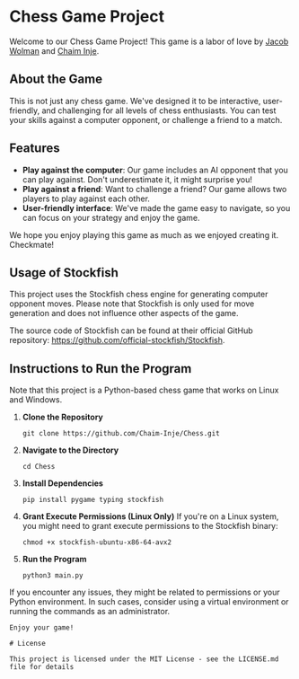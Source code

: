 # Chess Game Project

Welcome to our Chess Game Project! This game is a labor of love by [Jacob Wolman](https://www.linkedin.com/in/jacob-wolman-084277287/) and [Chaim Inje](https://www.linkedin.com/in/chaim-inje/). 



## About the Game

This is not just any chess game. We've designed it to be interactive, user-friendly, and challenging for all levels of chess enthusiasts. You can test your skills against a computer opponent, or challenge a friend to a match. 

## Features

- **Play against the computer**: Our game includes an AI opponent that you can play against. Don't underestimate it, it might surprise you!
- **Play against a friend**: Want to challenge a friend? Our game allows two players to play against each other. 
- **User-friendly interface**: We've made the game easy to navigate, so you can focus on your strategy and enjoy the game.

We hope you enjoy playing this game as much as we enjoyed creating it. Checkmate!



## Usage of Stockfish

This project uses the Stockfish chess engine for generating computer opponent moves. Please note that Stockfish is only used for move generation and does not influence other aspects of the game.

The source code of Stockfish can be found at their official GitHub repository: https://github.com/official-stockfish/Stockfish.

## Instructions to Run the Program

Note that this project is a Python-based chess game that works on Linux and Windows.

1. **Clone the Repository**
   ```
   git clone https://github.com/Chaim-Inje/Chess.git
   ```

2. **Navigate to the Directory**
   ```
   cd Chess
   ```

3. **Install Dependencies**
   ```
   pip install pygame typing stockfish
   ```

4. **Grant Execute Permissions (Linux Only)**
   If you're on a Linux system, you might need to grant execute permissions to the Stockfish binary:
   ```
   chmod +x stockfish-ubuntu-x86-64-avx2
   ```

5. **Run the Program**
   ```
   python3 main.py
   ```

If you encounter any issues, they might be related to permissions or your Python environment. In such cases, consider using a virtual environment or running the commands as an administrator.
```
Enjoy your game!

# License

This project is licensed under the MIT License - see the LICENSE.md file for details
